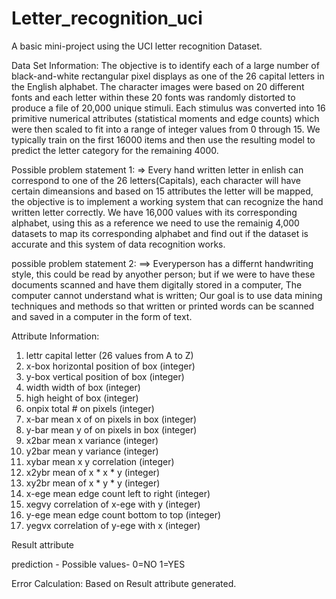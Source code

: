 # Letter_recognition_uci
A basic mini-project using the UCI letter recognition Dataset.

Data Set Information:
The objective is to identify each of a large number of black-and-white rectangular pixel displays as one of the 26 capital letters in the English alphabet. The character images were based on 20 different fonts and each letter within these 20 fonts was randomly distorted to produce a file of 20,000 unique stimuli. Each stimulus was converted into 16 primitive numerical attributes (statistical moments and edge counts) which were then scaled to fit into a range of integer values from 0 through 15. We typically train on the first 16000 items and then use the resulting model to predict the letter category for the remaining 4000.

Possible problem statement 1:
=> Every hand written letter in enlish can correspond to one of the 26 letters(Capitals), each character will have certain dimeansions and based on 15 attributes the letter will be mapped, the objective is to implement a working system that can recognize the hand written letter correctly. We have 16,000 values with its corresponding alphabet, using this as a reference we need to use the remainig 4,000 datasets to map its corresponding alphabet and find out if the dataset is accurate and this system of data recognition works.

possible problem statement 2:
==> Everyperson has a differnt handwriting style, this could be read by anyother person; but if we were to have these documents scanned and have them digitally stored in a computer, The computer cannot understand what is written; Our goal is to use data mining techniques and methods so that written or printed words can be scanned and saved in a computer in the form of text.


Attribute Information:

1.	lettr	capital letter	(26 values from A to Z) 
2.	x-box	horizontal position of box	(integer) 
3.	y-box	vertical position of box	(integer) 
4.	width	width of box	(integer) 
5.	high height of box	(integer) 
6.	onpix	total # on pixels	(integer) 
7.	x-bar	mean x of on pixels in box	(integer) 
8.	y-bar	mean y of on pixels in box	(integer) 
9.	x2bar	mean x variance	(integer) 
10.	y2bar	mean y variance	(integer) 
11.	xybar	mean x y correlation	(integer) 
12.	x2ybr	mean of x * x * y	(integer) 
13.	xy2br	mean of x * y * y	(integer) 
14.	x-ege	mean edge count left to right	(integer) 
15.	xegvy	correlation of x-ege with y	(integer) 
16.	y-ege	mean edge count bottom to top	(integer) 
17.	yegvx	correlation of y-ege with x	(integer)

Result attribute

prediction - Possible values- 0=NO 1=YES

Error Calculation:
Based on Result attribute generated.
